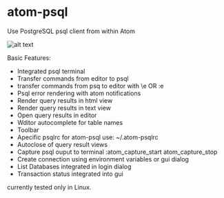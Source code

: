 # atom-psql
Use PostgreSQL psql client from within Atom


![alt text](https://raw.githubusercontent.com/maisk/atom-psql/master/doc/atom-psql.png "screenshot")



Basic Features:
 * Integrated psql terminal
 * Transfer commands from editor to psql  
 * transfer commands from psq to editor with \e OR :e
 * Psql error rendering with atom notifications
 * Render query results in html view
 * Render query results in text view
 * Open query results in editor
 * Wditor autocomplete for table names 
 * Toolbar 
 * Apecific psqlrc for atom-psql  use: ~/.atom-psqlrc
 * Autoclose of query result views
 * Capture psql ouput to terminal :atom_capture_start atom_capture_stop
 * Create connection using environment variables or gui dialog
 * List Databases integrated in login dialog 
 * Transaction status integrated into gui
 

currently tested only in Linux.





